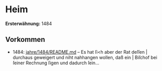 # Heim

**Ersterwähnung:** 1484

## Vorkommen
- 1484: [jahre/1484/README.md](../jahre/1484/README.md) – Es hat ſi<h aber der Rat deſſen |
durchaus geweigert und niht nahhangen wollen, daß ein |
Biſchof bei ſeiner Rechnung ſigen und dadurch ſein...
